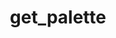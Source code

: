 ---
title: get_palette
category: filter
signature: "kt/central_palette/get_palette"
synopsis: Filters the color palette
arguments:
  -
    name: palette
    type: array
    description: The processed palette
  -
    name: raw_palette
    type: array
    description: The unprocessed palette
  -
    name: options
    type: array
    description: The options get_palette was called by
  -
    name: instance
    type: kt_Central_Palette
    description: The `kt_Central_Palette` instance

see:
  -
    path: _docs/method/get-palette.md
---
